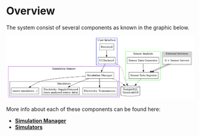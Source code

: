 # Overview
The system consist of several components as known in the graphic below.

![Services Overview](./services.png)

More info about each of these components can be found here:
- [**Simulation Manager**](./simulation/simulation-manager.md)
- [**Simulators**](./simulation/simulators.md)

